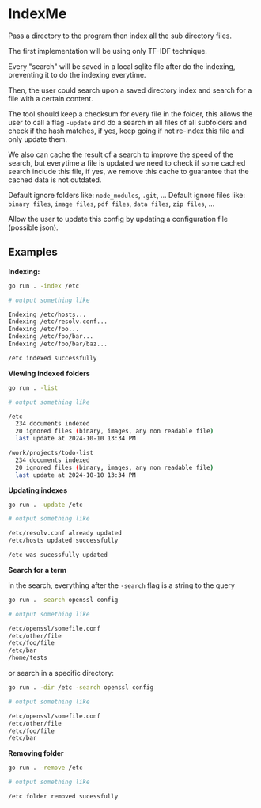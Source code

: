 # IndexMe

Pass a directory to the program then index all the sub directory files.

The first implementation will be using only TF-IDF technique.

Every "search" will be saved in a local sqlite file after do the indexing, preventing it to do the indexing everytime.

Then, the user could search upon a saved directory index and search for a file with a certain content.

The tool should keep a checksum for every file in the folder, this allows the user to call a flag `-update` and do a search
in all files of all subfolders and check if the hash matches, if yes, keep going if not re-index this file and only update them.

We also can cache the result of a search to improve the speed of the search, but everytime a file is updated we need to check if some cached search include this file, if yes, we remove this cache
to guarantee that the cached data is not outdated.

Default ignore folders like: `node_modules`, `.git`, ...
Default ignore files like: `binary files`, `image files`, `pdf files`, `data files`, `zip files`, ...

Allow the user to update this config by updating a configuration file (possible json).

## Examples

**Indexing:**

```bash
go run . -index /etc

# output something like

Indexing /etc/hosts...
Indexing /etc/resolv.conf...
Indexing /etc/foo...
Indexing /etc/foo/bar...
Indexing /etc/foo/bar/baz...

/etc indexed successfully
```

**Viewing indexed folders**

```bash
go run . -list

# output something like

/etc
  234 documents indexed
  20 ignored files (binary, images, any non readable file)
  last update at 2024-10-10 13:34 PM

/work/projects/todo-list
  234 documents indexed
  20 ignored files (binary, images, any non readable file)
  last update at 2024-10-10 13:34 PM
```

**Updating indexes**

```bash
go run . -update /etc

# output something like

/etc/resolv.conf already updated
/etc/hosts updated successfully

/etc was sucessfully updated
```

**Search for a term**

in the search, everything after the `-search` flag is a string to the query

```bash
go run . -search openssl config

# output something like

/etc/openssl/somefile.conf
/etc/other/file
/etc/foo/file
/etc/bar
/home/tests
```

or search in a specific directory:


```bash
go run . -dir /etc -search openssl config

# output something like

/etc/openssl/somefile.conf
/etc/other/file
/etc/foo/file
/etc/bar
```

**Removing folder**

```bash
go run . -remove /etc

# output something like

/etc folder removed sucessfully
```
